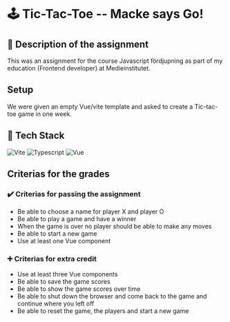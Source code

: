 # 🕹️ Tic-Tac-Toe -- Macke says Go!

## 📜 Description of the assignment
This was an assignment for the course Javascript fördjupning as part of my education (Frontend developer) at Medieinstitutet.

## Setup
We were given an empty Vue/vite template and asked to create a Tic-tac-toe game in one week.

## 🚀 Tech Stack
![Vite](https://img.shields.io/badge/Vite-B73BFE?style=for-the-badge&logo=vite&logoColor=FFD62E) ![Typescript](https://img.shields.io/badge/TypeScript-007ACC?style=for-the-badge&logo=typescript&logoColor=white) ![Vue](https://img.shields.io/badge/Vue.js-4FC08D.svg?style=for-the-badge&logo=vuedotjs&logoColor=white)


## Criterias for the grades

### ✔️ Criterias for passing the assignment

- Be able to choose a name for player X and player O
- Be able to play a game and have a winner
- When the game is over no player should be able to make any moves
- Be able to start a new game
- Use at least one Vue component

### ➕ Criterias for extra credit

- Use at least three Vue components
- Be able to save the game scores
- Be able to show the game scores over time
- Be able to shut down the browser and come back to the game and continue where you left off
- Be able to reset the game, the players and start a new game
